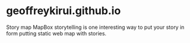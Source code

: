 # geoffreykirui.github.io
Story map
MapBox storytelling is one interesting way to put your story in form putting static web map with stories.
